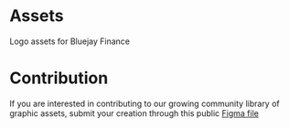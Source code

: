 # Assets
Logo assets for Bluejay Finance

# Contribution
If you are interested in contributing to our growing community library of graphic assets, submit your creation through this public [Figma file](https://www.figma.com/file/OVo9ueAJlEVBvPAsL3clwO/Community-Design-Assets?node-id=0%3A1)
